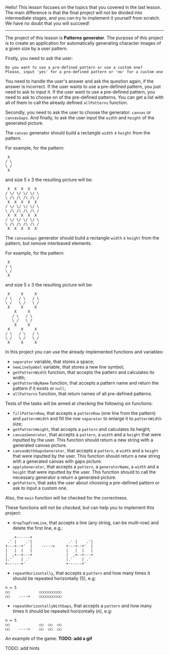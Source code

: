 Hello! This lesson focuses on the topics that you covered in the last lesson.
The main difference is that the final project will not be divided into intermediate stages,
and you can try to implement it yourself from scratch.
We have no doubt that you will succeed!

----

The project of this lesson is **Patterns generator**.
The purpose of this project is to create an application 
for automatically generating character images of a given size by a user pattern.

Firstly, you need to ask the user:
```text
Do you want to use a pre-defined pattern or use a custom one?
Please, input 'yes' for a pre-defined pattern or 'no' for a custom one
```

You need to handle the user's answer and ask the question again, if the answer is incorrect.
If the user wants to use a pre-defined pattern, you just need to ask to input it.
If the user want to use a pre-defined pattern, 
you need to ask to choose on of the pre-defined patterns. 
You can get a list with all of them to call the already defined `allPatterns` function.

Secondly, you need to ask the user to choose the generator: `canvas` or `canvasGaps`.
And finally, to ask the user input the `width` and `height` of the generated picture.


The `canvas` generator should build a rectangle `width` x `height` from the pattern.

<div class="hint">
  For example, for the pattern:

```text
 X
/ \
\ /
 X
```

and size 5 x 3 the resulting picture will be:

```text
 X  X  X  X  X 
/ \/ \/ \/ \/ \
\ /\ /\ /\ /\ /
 X  X  X  X  X 
/ \/ \/ \/ \/ \
\ /\ /\ /\ /\ /
 X  X  X  X  X 
/ \/ \/ \/ \/ \
\ /\ /\ /\ /\ /
 X  X  X  X  X 
```
</div>

The `canvasGaps` generator should build a rectangle `width` x `height` from the pattern,
but remove interleaved elements.

<div class="hint">
  For example, for the pattern:

```text
 X
/ \
\ /
 X
```

and size 5 x 3 the resulting picture will be:

```text
 X     X     X 
/ \   / \   / \
\ /   \ /   \ /
 X     X     X 
    X     X    
   / \   / \   
   \ /   \ /   
    X     X    
 X     X     X 
/ \   / \   / \
\ /   \ /   \ /
 X     X     X 
```
</div>

In this project you can use the already implemented functions and variables:
- `separator` variable, that stores a space;
- `newLineSymbol` variable, that stores a new line symbol;
- `getPatternWidth` function, that accepts the pattern and calculates its width;
- `getPatternByName` function, that accepts a pattern name and return the pattern if it exists or `null`;
- `allPatterns` function, that return names of all pre-defined patterns.

Tests of the tasks will be aimed at checking the following _six_ functions:
- `fillPatternRow`, that accepts a `patternRow` (one line from the pattern) and `patternWidth`
and fill the row `separator` to enlarge it to `patternWidth` size;
- `getPatternHeight`, that accepts a `pattern` and calculates its height;
- `canvasGenerator`, that accepts a `pattern`, a `width` and a `height` that were inputted by the user. 
This function should return a new string with a generated canvas picture.
- `canvasWithGapsGenerator`, that accepts a `pattern`, a `width` and a `height` that were inputted by the user.
This function should return a new string with a generated canvas with gaps picture.
- `applyGenerator`, that accepts a `pattern`, a `generatorName`, a `width` and a `height` that were inputted by the user.
This function should to call the necessary generator a return a generated picture.
- `getPattern`, that asks the user about choosing a pre-defined pattern or ask to input a custom one.

Also, the `main` function will be checked for the correctness.

These functions will _not be checked_, but can help you to implement this project:
- `dropTopFromLine`, that accepts a line (any string, can be multi-row) and delete the first line,
  e.g.:
```text
   .+------+                 
 .' |    .'|                .' |    .'|
+---+--+'  |    ----->     +---+--+'  |
|   |  |   |               |   |  |   |
|  ,+--+---+               |  ,+--+---+
|.'    | .'                |.'    | .' 
+------+'                  +------+'
```

- `repeatHorizontally`, that accepts a `pattern` and how many times it should be repeated horizontally (5), e.g:
```text
n = 5
○○             ○○○○○○○○○○
○○    ---->    ○○○○○○○○○○
```

- `repeatHorizontallyWithGaps`, that accepts a `pattern` and how many times it should be repeated horizontally (n), e.g:
```text
n = 5
○○             ○○  ○○  ○○
○○    ---->    ○○  ○○  ○○
```


An example of the game: **TODO: add a gif**

TODO: add hints